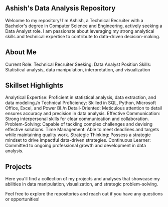 ## Ashish's Data Analysis Repository

Welcome to my repository! I'm Ashish, a Technical Recruiter with a Bachelor's degree in Computer Science and Engineering, actively seeking a Data Analyst role. I am passionate about leveraging my strong analytical skills and technical expertise to contribute to data-driven decision-making.

## About Me

Current Role: Technical Recruiter
Seeking: Data Analyst Position
Skills: Statistical analysis, data manipulation, interpretation, and visualization

## Skillset Highlights

Analytical Expertise: Proficient in statistical analysis, data extraction, and data modeling./n
Technical Proficiency: Skilled in SQL, Python, Microsoft Office, Excel, and Power BI./n
Detail-Oriented: Meticulous attention to detail ensures accuracy and precision in data analysis.
Effective Communication: Strong interpersonal skills for clear communication and collaboration.
Problem-Solving: Capable of tackling complex challenges and devising effective solutions.
Time Management: Able to meet deadlines and targets while maintaining quality work.
Strategic Thinking: Possess a strategic mindset to drive impactful data-driven strategies.
Continuous Learner: Committed to ongoing professional growth and development in data analysis.

## Projects

Here you'll find a collection of my projects and analyses that showcase my abilities in data manipulation, visualization, and strategic problem-solving.

Feel free to explore the repositories and reach out if you have any questions or opportunities!
